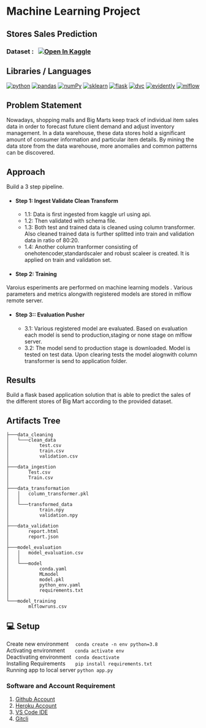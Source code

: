# Machine Learning Project
## Stores Sales Prediction
### Dataset : &nbsp; <a href="https://www.kaggle.com/datasets/brijbhushannanda1979/bigmart-sales-data/"><img src="https://kaggle.com/static/images/open-in-kaggle.svg" alt="Open In Kaggle"></a>

## Libraries / Languages
  <a href="https://www.python.org"><img src="https://img.shields.io/badge/-Python-gold?style=for-the-badge&logo=python&logoColor=black" alt= "python"></a>
  <a href="https://pandas.pydata.org/"><img src="https://img.shields.io/badge/-pandas-130654?style=for-the-badge&logo=pandas&logoColor=white" alt= "pandas"></a>
  <a href="https://numpy.org/"><img src="https://img.shields.io/badge/-NumPy-4DABCF?style=for-the-badge&logo=numpy&logoColor=white" alt= "numPy"></a>
  <a href="https://scikit-learn.org/stable/"><img src="https://img.shields.io/badge/-scikitlearn-FF9C34?style=for-the-badge&logo=scikitlearn&logoColor=white" alt= "sklearn"></a>
  <a href="https://flask.palletsprojects.com/en/2.2.x/"><img src="https://img.shields.io/badge/-Flask-lightgrey?style=for-the-badge&logo=flask&logoColor=black" alt= "flask"></a>
<a href="https://dvc.org/doc"><img src="https://img.shields.io/badge/-DVC-E65933?style=for-the-badge&logo=dvc&logoColor=2CB6CD" alt= "dvc"></a>
<a href="https://www.evidentlyai.com/"><img src="https://img.shields.io/badge/-evidently-green?style=for-the-badge&evidently=dvc&logoColor=white" alt= "evidently"></a>
<a href="https://mlflow.org/">  <img src="https://img.shields.io/badge/-mlflow-1767BB?style=for-the-badge&logo=mlflow&logoColor=white" alt= "mlflow"></a>

## Problem Statement
Nowadays, shopping malls and Big Marts keep track of individual item sales data in order to forecast future client demand and adjust inventory management. In a data warehouse, these data stores hold a significant amount of consumer information and particular item details. By mining the data store from the data warehouse, more anomalies and common patterns can be discovered.

## Approach
Build a 3 step pipeline.
- #### Step 1: Ingest Validate Clean Transform ####
  - 1.1: Data is first ingested from kaggle url using api.
  - 1.2: Then validated with schema file.
  - 1.3: Both test and trained data is cleaned using column transformer. Also cleaned trained data is further splitted into train and validation data in ratio of 80:20.
  - 1.4: Another column tranformer consisting of onehotencoder,standardscaler and robust scaleer is created. It is applied on train and validation set.

- #### Step 2: Training ####
 Varoius esperiments are performed on machine learning models . Various parameters and metrics alongwith registered models are stored in mlflow remote server.
  </br>
- #### Step 3:: Evaluation Pusher ####
  - 3.1: Various registered model are evaluated. Based on evaluation each model is send to production,staging or none stage on mlflow server.
  - 3.2: The model send to production stage is downloaded. Model is tested on test data. Upon clearing tests the model alognwith column transformer is send to application folder.

## Results
Build a flask based application solution that is able to predict the sales of the different stores of Big Mart according to the provided dataset.

## Artifacts Tree
```
├───data_cleaning
│   └───clean_data
│           test.csv
│           train.csv
│           validation.csv
│
├───data_ingestion
│       Test.csv
│       Train.csv
│
├───data_transformation
│   │   column_transformer.pkl
│   │
│   └───transformed_data
│           train.npy
│           validation.npy
│
├───data_validation
│       report.html
│       report.json
│
├───model_evaluation
│   │   model_evaluation.csv
│   │
│   └───model
│           conda.yaml
│           MLmodel
│           model.pkl
│           python_env.yaml
│           requirements.txt
│
└───model_training
        mlflowruns.csv
```

## 💻 Setup
Create new environment &emsp;```conda create -n env python=3.8```
</br>Activating environment &emsp; &nbsp;```conda activate env```
</br>Deactivating environment  &ensp;```conda deactivate```
</br>Installing Requirements &emsp; &nbsp;```pip install requirements.txt```
</br>Running app to local server  ```python app.py```
### Software and Account Requirement
1. [Github Account](https://github.com/)
2. [Heroku Account](https://id.heroku.com/login)
3. [VS Code IDE](https://code.visualstudio.com/Download)
4. [Gitcli](https://git-scm.com/downloads)